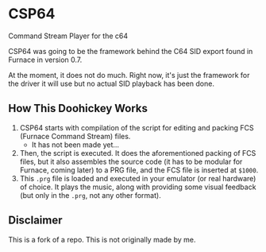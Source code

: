 # CSP64

Command Stream Player for the c64

CSP64 was going to be the framework behind the C64 SID export found in Furnace in version 0.7.

At the moment, it does not do much. Right now, it's just the framework for the driver it will use but no actual SID playback has been done.

## How This Doohickey Works

1. CSP64 starts with compilation of the script for editing and packing FCS (Furnace Command Stream) files.
    - It has not been made yet...
2. Then, the script is executed. It does the aforementioned packing of FCS files, but it also assembles the source code (it has to be modular for Furnace, coming later) to a PRG file, and the FCS file is
inserted at `$1000`.
3. This `.prg` file is loaded and executed in your emulator (or real hardware) of choice. It plays the music, along with providing some visual feedback (but only in the `.prg`, not any other format).


## Disclaimer

This is a fork of a repo. This is not originally made by me.
